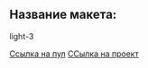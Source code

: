 ## Название макета:
light-3

[Ссылка на пул](https://github.com/Gnom204/movies-explorer-frontend/pull/14) 
[ССылка на проект](https://dipgnom.nomoreparties.sbs)
